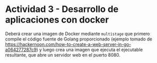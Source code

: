 # Actividad 3 - Desarrollo de aplicaciones con docker

Deberá crear una imagen de Docker mediante `multistage` que primero compile el código fuente de Golang proporcionado (ejemplo tomado de
https://hackernoon.com/how-to-create-a-web-server-in-go-a064277287c9) y luego crea una imagen que ejecuta el ejecutable resultante, que
abre un servidor web en el puerto 8080.

